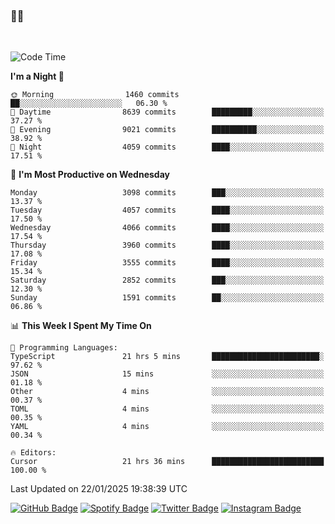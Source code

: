 ### 🤙🍺

<!-- <a href="https://github-readme-stats.vercel.app/api?username=hzak2xx&count_private=true&show_icons=true&theme=dracula">
  <img align="center" src="https://github-readme-stats.vercel.app/api?username=hzak2xx&count_private=true&show_icons=true&theme=dracula" />
</a>
</br> -->
</br>

<!--START_SECTION:waka-->
![Code Time](http://img.shields.io/badge/Code%20Time-3%2C693%20hrs%2019%20mins-blue)

**I'm a Night 🦉** 

```text
🌞 Morning                1460 commits        ██░░░░░░░░░░░░░░░░░░░░░░░   06.30 % 
🌆 Daytime                8639 commits        █████████░░░░░░░░░░░░░░░░   37.27 % 
🌃 Evening                9021 commits        ██████████░░░░░░░░░░░░░░░   38.92 % 
🌙 Night                  4059 commits        ████░░░░░░░░░░░░░░░░░░░░░   17.51 % 
```
📅 **I'm Most Productive on Wednesday** 

```text
Monday                   3098 commits        ███░░░░░░░░░░░░░░░░░░░░░░   13.37 % 
Tuesday                  4057 commits        ████░░░░░░░░░░░░░░░░░░░░░   17.50 % 
Wednesday                4066 commits        ████░░░░░░░░░░░░░░░░░░░░░   17.54 % 
Thursday                 3960 commits        ████░░░░░░░░░░░░░░░░░░░░░   17.08 % 
Friday                   3555 commits        ████░░░░░░░░░░░░░░░░░░░░░   15.34 % 
Saturday                 2852 commits        ███░░░░░░░░░░░░░░░░░░░░░░   12.30 % 
Sunday                   1591 commits        ██░░░░░░░░░░░░░░░░░░░░░░░   06.86 % 
```


📊 **This Week I Spent My Time On** 

```text
💬 Programming Languages: 
TypeScript               21 hrs 5 mins       ████████████████████████░   97.62 % 
JSON                     15 mins             ░░░░░░░░░░░░░░░░░░░░░░░░░   01.18 % 
Other                    4 mins              ░░░░░░░░░░░░░░░░░░░░░░░░░   00.37 % 
TOML                     4 mins              ░░░░░░░░░░░░░░░░░░░░░░░░░   00.35 % 
YAML                     4 mins              ░░░░░░░░░░░░░░░░░░░░░░░░░   00.34 % 

🔥 Editors: 
Cursor                   21 hrs 36 mins      █████████████████████████   100.00 % 
```


 Last Updated on 22/01/2025 19:38:39 UTC
<!--END_SECTION:waka-->

[![GitHub Badge](https://img.shields.io/badge/GitHub-100000?style=for-the-badge&logo=github&logoColor=white)](https://github.com/hzak2xx)
[![Spotify Badge](https://img.shields.io/badge/Spotify-1ED760?&style=for-the-badge&logo=spotify&logoColor=white)](https://open.spotify.com/user/uf90s6sbbh75a1mt44clkhkvf)
[![Twitter Badge](https://img.shields.io/badge/Twitter-1DA1F2?style=for-the-badge&logo=twitter&logoColor=white)](https://twitter.com/hzak2xx)
[![Instagram Badge](https://img.shields.io/badge/Instagram-E4405F?style=for-the-badge&logo=instagram&logoColor=white)](https://www.instagram.com/hzak2xx/)
